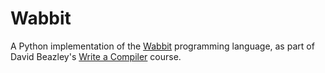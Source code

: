 # Wabbit

A Python implementation of the [Wabbit](https://dabeaz.com/wabbit.html) programming language, as part of David Beazley's [Write a Compiler](https://dabeaz.com/compiler.html) course.